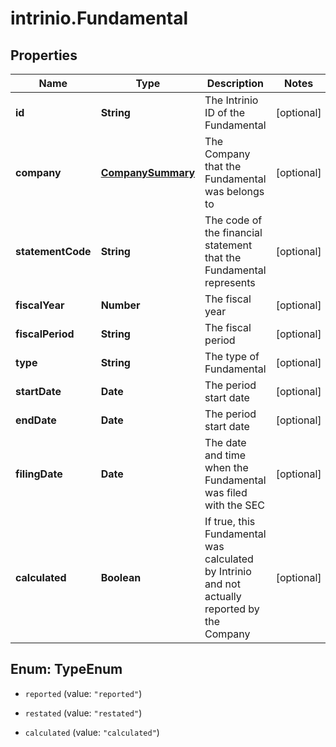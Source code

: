 # intrinio.Fundamental

## Properties
Name | Type | Description | Notes
------------ | ------------- | ------------- | -------------
**id** | **String** | The Intrinio ID of the Fundamental | [optional] 
**company** | [**CompanySummary**](CompanySummary.md) | The Company that the Fundamental was belongs to | [optional] 
**statementCode** | **String** | The code of the financial statement that the Fundamental represents | [optional] 
**fiscalYear** | **Number** | The fiscal year | [optional] 
**fiscalPeriod** | **String** | The fiscal period | [optional] 
**type** | **String** | The type of Fundamental | [optional] 
**startDate** | **Date** | The period start date | [optional] 
**endDate** | **Date** | The period start date | [optional] 
**filingDate** | **Date** | The date and time when the Fundamental was filed with the SEC | [optional] 
**calculated** | **Boolean** | If true, this Fundamental was calculated by Intrinio and not actually reported by the Company | [optional] 


<a name="TypeEnum"></a>
## Enum: TypeEnum


* `reported` (value: `"reported"`)

* `restated` (value: `"restated"`)

* `calculated` (value: `"calculated"`)




